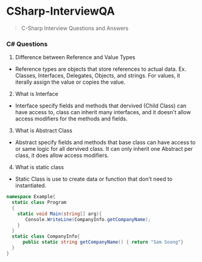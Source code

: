 # CSharp-InterviewQA
> C-Sharp Interview Questions and Answers
### C# Questions

1. Difference between Reference and Value Types
* Reference types are objects that store references to actual data. Ex. Classes, Interfaces, Delegates, Objects, and strings. For values, it iterally assign the value or copies the value.
2. What is Interface
* Interface specify fields and methods that dervived (Child Class) can have access to, class can inherit many interfaces, and it doesn't allow access modifiers for the methods and fields.
3. What is Abstract Class
* Abstract specify fields and methods that base class can have access to or same logic for all dervived class. It can only inherit one Abstract per class, it does allow access modifiers.
4. What is static class
* Static Class is use to create data or function that don't need to instantiated.
```c#
namespace Example{
  static class Program
  {
    static void Main(string[] arg){
       Console.WriteLine(CompanyInfo.getCompanyName);
    }
  }
  static class CompanyInfo{
      public static string getCompanyName() { return "Sam Soong"}
  }
}
```
